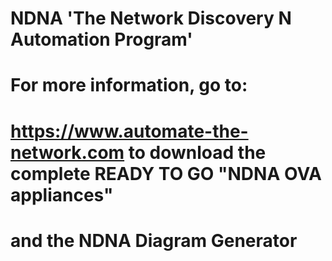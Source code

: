 # NDNA 'The Network Discovery N Automation Program'
# For more information, go to:
# https://www.automate-the-network.com to download the complete READY TO GO "NDNA OVA appliances" 
# and the NDNA Diagram Generator
